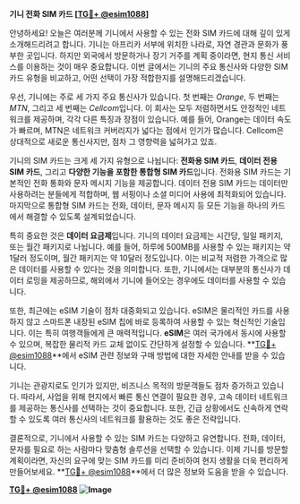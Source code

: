 **기니 전화 SIM 카드 [[TG💪+ @esim1088](https://t.me/s/esim1088)]**

안녕하세요! 오늘은 여러분께 기니에서 사용할 수 있는 전화 SIM 카드에 대해 깊이 있게 소개해드리려고 합니다. 기니는 아프리카 서부에 위치한 나라로, 자연 경관과 문화가 풍부한 곳입니다. 하지만 외국에서 방문하거나 장기 거주를 계획 중이라면, 현지 통신 서비스를 이용하는 것이 매우 중요합니다. 이번 글에서는 기니의 주요 통신사와 다양한 SIM 카드 유형을 비교하고, 어떤 선택이 가장 적합한지를 설명해드리겠습니다.

우선, 기니에는 주로 세 가지 주요 통신사가 있습니다. 첫 번째는 *Orange*, 두 번째는 *MTN*, 그리고 세 번째는 *Cellcom*입니다. 이 회사는 모두 저렴하면서도 안정적인 네트워크를 제공하며, 각각 다른 특징과 장점이 있습니다. 예를 들어, Orange는 데이터 속도가 빠르며, MTN은 네트워크 커버리지가 넓다는 점에서 인기가 많습니다. Cellcom은 상대적으로 새로운 통신사지만, 점차 그 영향력을 넓혀가고 있죠.

기니의 SIM 카드는 크게 세 가지 유형으로 나뉩니다: **전화용 SIM 카드**, **데이터 전용 SIM 카드**, 그리고 **다양한 기능을 포함한 통합형 SIM 카드**입니다. 전화용 SIM 카드는 기본적인 전화 통화와 문자 메시지 기능을 제공합니다. 데이터 전용 SIM 카드는 데이터만 사용하려는 분들에게 적합하며, 웹 서핑이나 소셜 미디어 사용에 최적화되어 있습니다. 마지막으로 통합형 SIM 카드는 전화, 데이터, 문자 메시지 등 모든 기능을 하나의 카드에서 해결할 수 있도록 설계되었습니다.

특히 중요한 것은 **데이터 요금제**입니다. 기니의 데이터 요금제는 시간당, 일일 패키지, 또는 월간 패키지로 나뉩니다. 예를 들어, 하루에 500MB를 사용할 수 있는 패키지는 약 1달러 정도이며, 월간 패키지는 약 10달러 정도입니다. 이는 비교적 저렴한 가격으로 많은 데이터를 사용할 수 있다는 것을 의미합니다. 또한, 기니에서는 대부분의 통신사가 데이터 로밍을 제공하므로, 해외에서 기니에 들어오는 경우에도 데이터를 사용할 수 있습니다.

또한, 최근에는 eSIM 기술이 점차 대중화되고 있습니다. eSIM은 물리적인 카드를 사용하지 않고 스마트폰 내장된 eSIM 칩에 바로 등록하여 사용할 수 있는 혁신적인 기술입니다. 이는 특히 여행객들에게 큰 매력적입니다. **eSIM**은 여러 국가에서 동시에 사용할 수 있으며, 복잡한 물리적 카드 교체 없이도 간단하게 설정할 수 있습니다. **[TG💪+ @esim1088](https://t.me/s/esim1088)**에서 eSIM 관련 정보와 구매 방법에 대한 자세한 안내를 받을 수 있습니다.

기니는 관광지로도 인기가 있지만, 비즈니스 목적의 방문객들도 점차 증가하고 있습니다. 따라서, 사업을 위해 현지에서 빠른 통신 연결이 필요한 경우, 고속 데이터 네트워크를 제공하는 통신사를 선택하는 것이 중요합니다. 또한, 긴급 상황에서도 신속하게 연락할 수 있도록 여러 통신사의 네트워크를 활용하는 것도 좋은 전략입니다.

결론적으로, 기니에서 사용할 수 있는 SIM 카드는 다양하고 유연합니다. 전화, 데이터, 문자를 필요로 하는 사람마다 맞춤형 솔루션을 선택할 수 있습니다. 이제 기니를 방문할 계획이라면, 자신의 요구에 맞는 SIM 카드를 미리 준비하여 현지 생활을 더욱 편리하게 만들어보세요. **[TG💪+ @esim1088](https://t.me/s/esim1088)**에서 더 많은 정보와 도움을 받을 수 있습니다.

**[TG💪+ @esim1088](https://t.me/s/esim1088) ![Image](https://i.postimg.cc/Y0z9fWf4/image.png)**